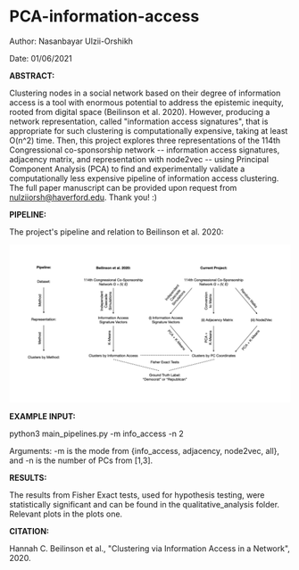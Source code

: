# PCA-information-access

Author: Nasanbayar Ulzii-Orshikh

Date: 01/06/2021

**ABSTRACT:**

Clustering nodes in a social network based on their degree of information access is a tool with enormous potential to address the epistemic inequity, rooted from digital space (Beilinson et al. 2020).
However, producing a network representation, called "information access signatures", that is appropriate for such clustering is computationally expensive, taking at least O(n^2) time.
Then, this project explores three representations of the 114th Congressional co-sponsorship network -- information access signatures, adjacency matrix, and representation with node2vec -- using Principal Component Analysis (PCA) to find and experimentally validate a computationally less expensive pipeline of information access clustering.
The full paper manuscript can be provided upon request from nulziiorsh@haverford.edu. Thank you! :)

**PIPELINE:**

The project's pipeline and relation to Beilinson et al. 2020:

![project_pipeline.jpeg](project_pipeline.jpeg)

**EXAMPLE INPUT:**

python3 main_pipelines.py -m info_access -n 2

Arguments: -m is the mode from {info_access, adjacency, node2vec, all}, and -n is the number of PCs from [1,3].

**RESULTS:**

The results from Fisher Exact tests, used for hypothesis testing, were statistically significant and can be found in the qualitative_analysis folder. Relevant plots in the plots one.

**CITATION:**

Hannah C. Beilinson et al., "Clustering via Information Access in a Network", 2020.